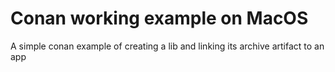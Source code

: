 # Conan working example on MacOS

A simple conan example of creating a lib and linking its archive artifact to an app
